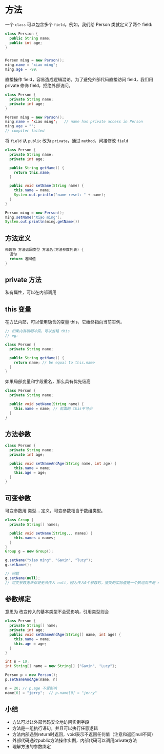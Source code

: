 # 方法

 一个 ```class``` 可以包含多个 ```field```，例如，我们给 Person 类就定义了两个 field:

```java
class Persion {
  public String name;
  public int age;
}


Person ming = new Person();
ming.name = "xiao ming";
ming.age = -99;
```

直接操作 field，容易造成逻辑混论。为了避免外部代码直接访问 field，我们用private 修饰 field，拒绝外部访问。

```java
class Person {
  private String name;
  private int age;
}

Person ming = new Person();
ming.name = 'xiao ming';   // name has private access in Person
ming.age = "";
// compiler failed
```

将 ```field``` 从 ```public``` 改为 ```private```，通过 ```method```，间接修改 ```field```

```java
class Person {
  private String name;
  private int age;

  public String getName() {
    return this.name;
  }

  public void setName(String name) {
    this.name = name;
    System.out.println("name reset: " + name);
  }
}

Person ming = new Person();
ming.setName("Xiao ming");
System.out.println(ming.getName())
```


## 方法定义

```java
修饰符 方法返回类型 方法名(方法参数列表) {
  语句
  return 返回值
}
```

## private 方法

私有属性，可以在内部调用


## this 变量

在方法内部，可以使用隐含的变量 this，它始终指向当前实例。

```java
// 如果内有明明冲突，可以省略 this
// eg:

class Person {
  private String name;

  public String getName() {
    return name; // be equal to this.name
  }
}
```

如果局部变量和字段重名，那么具有优先级高

```java
class Person {
  private String name;

  public void setName(String name) {
    this.name = name; // 前面的 this不可少
  }
}
```

## 方法参数

```java
class Person {
  private String name;
  private int age;

  public void setNameAndAge(String name, int age) {
    this.name = name;
    this.age = age;
  }
}
```

## 可变参数

可变参数用 类型... 定义，可变参数相当于数组类型。

```java
class Group {
  private String[] names;

  public void setName(String... names) {
    this.names = names;
  }
}
Group g = new Group();

g.setName("xiao ming", "Gavin", "lucy");
g.setName();

// 问题
g.setName(null);
// 可变参数无法保证无法传入 null，因为传入0个参数时，接受的实际值是一个数组而不是 null。
```

## 参数绑定

意思为 改变传入的基本类型不会受影响，引用类型则会

```java
class Person {
  private String[] name;
  private int age;
  public void setNameAndAge(String[] name, int age) {
    this.name = name;
    this.age = age;
  }
}

int n = 10;
int String[] name = new String[] {"Gavin", "Lucy"};

Person p = new Person();
p.setNameAndAge(name, n)

n = 20; // p.age 不受影响
name[0] = "jerry";  // p.name[0] = "jerry"
```

## 小结
- 方法可以让外部代码安全地访问实例字段
- 方法是一组执行语句，并且可以执行任意逻辑
- 方法内部遇到return时返回，void表示不返回任何值（注意和返回null不同）
- 外部代码通过public方法操作实例，内部代码可以调用private方法
- 理解方法的参数绑定